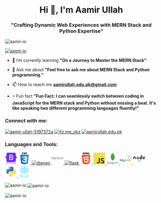<h1 align="center">Hi 👋, I'm Aamir Ullah</h1>
<h3 align="center">"Crafting Dynamic Web Experiences with MERN Stack and Python Expertise"</h3>

<p align="left"> <img src="https://komarev.com/ghpvc/?username=aamir-io&label=Profile%20views&color=0e75b6&style=flat" alt="aamir-io" /> </p>

<p align="left"> <a href="https://github.com/ryo-ma/github-profile-trophy"><img src="https://github-profile-trophy.vercel.app/?username=aamir-io" alt="aamir-io" /></a> </p>

- 🌱 I’m currently learning **"On a Journey to Master the MERN Stack"**

- 💬 Ask me about **"Feel free to ask me about MERN Stack and Python programming."**

- 📫 How to reach me **aamirullah.edu.pk@gmail.com**

- ⚡ Fun fact **"Fun Fact: I can seamlessly switch between coding in JavaScript for the MERN stack and Python without missing a beat. It's like speaking two different programming languages fluently!"**

<h3 align="left">Connect with me:</h3>
<p align="left">
<a href="https://linkedin.com/in/aamir-ullah-5197372a" target="blank"><img align="center" src="https://raw.githubusercontent.com/rahuldkjain/github-profile-readme-generator/master/src/images/icons/Social/linked-in-alt.svg" alt="aamir-ullah-5197372a" height="30" width="40" /></a>
<a href="https://instagram.com/itz.me_okz" target="blank"><img align="center" src="https://raw.githubusercontent.com/rahuldkjain/github-profile-readme-generator/master/src/images/icons/Social/instagram.svg" alt="itz.me_okz" height="30" width="40" /></a>
<a href="https://dribbble.com/aamirullah.edu.pk" target="blank"><img align="center" src="https://raw.githubusercontent.com/rahuldkjain/github-profile-readme-generator/master/src/images/icons/Social/dribbble.svg" alt="aamirullah.edu.pk" height="30" width="40" /></a>
</p>

<h3 align="left">Languages and Tools:</h3>
<p align="left"> <a href="https://getbootstrap.com" target="_blank" rel="noreferrer"> <img src="https://raw.githubusercontent.com/devicons/devicon/master/icons/bootstrap/bootstrap-plain-wordmark.svg" alt="bootstrap" width="40" height="40"/> </a> <a href="https://www.w3schools.com/css/" target="_blank" rel="noreferrer"> <img src="https://raw.githubusercontent.com/devicons/devicon/master/icons/css3/css3-original-wordmark.svg" alt="css3" width="40" height="40"/> </a> <a href="https://www.djangoproject.com/" target="_blank" rel="noreferrer"> <img src="https://cdn.worldvectorlogo.com/logos/django.svg" alt="django" width="40" height="40"/> </a> <a href="https://expressjs.com" target="_blank" rel="noreferrer"> <img src="https://raw.githubusercontent.com/devicons/devicon/master/icons/express/express-original-wordmark.svg" alt="express" width="40" height="40"/> </a> <a href="https://flask.palletsprojects.com/" target="_blank" rel="noreferrer"> <img src="https://www.vectorlogo.zone/logos/pocoo_flask/pocoo_flask-icon.svg" alt="flask" width="40" height="40"/> </a> <a href="https://www.w3.org/html/" target="_blank" rel="noreferrer"> <img src="https://raw.githubusercontent.com/devicons/devicon/master/icons/html5/html5-original-wordmark.svg" alt="html5" width="40" height="40"/> </a> <a href="https://developer.mozilla.org/en-US/docs/Web/JavaScript" target="_blank" rel="noreferrer"> <img src="https://raw.githubusercontent.com/devicons/devicon/master/icons/javascript/javascript-original.svg" alt="javascript" width="40" height="40"/> </a> <a href="https://www.mongodb.com/" target="_blank" rel="noreferrer"> <img src="https://raw.githubusercontent.com/devicons/devicon/master/icons/mongodb/mongodb-original-wordmark.svg" alt="mongodb" width="40" height="40"/> </a> <a href="https://www.mysql.com/" target="_blank" rel="noreferrer"> <img src="https://raw.githubusercontent.com/devicons/devicon/master/icons/mysql/mysql-original-wordmark.svg" alt="mysql" width="40" height="40"/> </a> <a href="https://nodejs.org" target="_blank" rel="noreferrer"> <img src="https://raw.githubusercontent.com/devicons/devicon/master/icons/nodejs/nodejs-original-wordmark.svg" alt="nodejs" width="40" height="40"/> </a> <a href="https://www.python.org" target="_blank" rel="noreferrer"> <img src="https://raw.githubusercontent.com/devicons/devicon/master/icons/python/python-original.svg" alt="python" width="40" height="40"/> </a> <a href="https://reactjs.org/" target="_blank" rel="noreferrer"> <img src="https://raw.githubusercontent.com/devicons/devicon/master/icons/react/react-original-wordmark.svg" alt="react" width="40" height="40"/> </a> </p>

<p><img align="left" src="https://github-readme-stats.vercel.app/api/top-langs?username=aamir-io&show_icons=true&locale=en&layout=compact" alt="aamir-io" /></p>

<p>&nbsp;<img align="center" src="https://github-readme-stats.vercel.app/api?username=aamir-io&show_icons=true&locale=en" alt="aamir-io" /></p>

<p><img align="center" src="https://github-readme-streak-stats.herokuapp.com/?user=aamir-io&show" alt="aamir-io" /></p>

